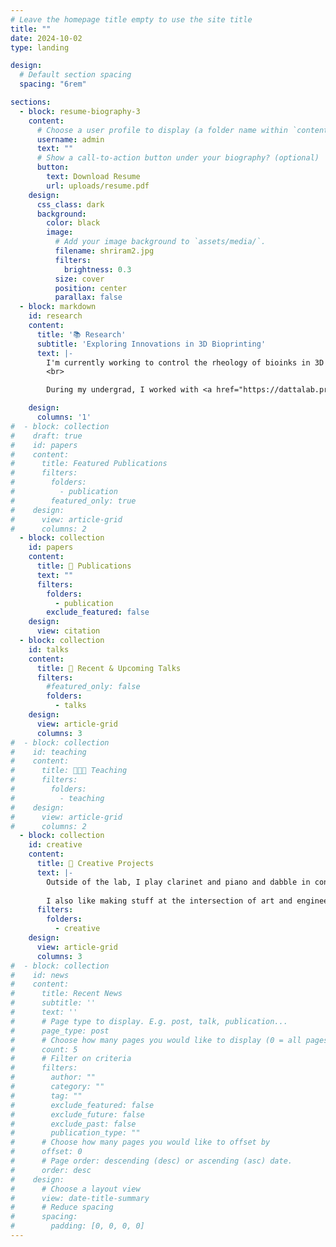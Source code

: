 ```yaml
---
# Leave the homepage title empty to use the site title
title: ""
date: 2024-10-02
type: landing

design:
  # Default section spacing
  spacing: "6rem"

sections:
  - block: resume-biography-3
    content:
      # Choose a user profile to display (a folder name within `content/authors/`)
      username: admin
      text: ""
      # Show a call-to-action button under your biography? (optional)
      button:
        text: Download Resume
        url: uploads/resume.pdf
    design:
      css_class: dark
      background:
        color: black
        image:
          # Add your image background to `assets/media/`.
          filename: shriram2.jpg
          filters:
            brightness: 0.3
          size: cover
          position: center
          parallax: false
  - block: markdown
    id: research
    content:
      title: '📚 Research'
      subtitle: 'Exploring Innovations in 3D Bioprinting'
      text: |-
        I'm currently working to control the rheology of bioinks in 3D bioprinting, to optimize biomanufactured tissues and organs made up of precisely patterned cells. I've designed a magnetic stress rheometer (MSR) to measure the rheology of biomaterials like bioinks and abscess fluids. My research is supported by the <a href="https://www.nsfgrfp.com/">NSF Graduate Research Fellowship</a>!
        <br>

        During my undergrad, I worked with <a href="https://dattalab.princeton.edu/">Professor Sujit Datta</a> at Princeton University to understand the flow of polymer solutions in porous media, useful in cleaning up groundwater in aquifers. I was featured in news articles about <a href="https://acee.princeton.edu/acee-news/people-spotlight-audrey-shih/">my junior year research</a>, and <a href="https://www.princeton.edu/news/2020/06/08/senior-thesis-project-probes-intricacies-groundwater-cleanup">my senior thesis</a>!

    design:
      columns: '1'
#  - block: collection
#    draft: true
#    id: papers
#    content:
#      title: Featured Publications
#      filters:
#        folders:
#          - publication
#        featured_only: true
#    design:
#      view: article-grid
#      columns: 2
  - block: collection
    id: papers
    content:
      title: 📖 Publications
      text: ""
      filters:
        folders:
          - publication
        exclude_featured: false
    design:
      view: citation
  - block: collection
    id: talks
    content:
      title: 💬 Recent & Upcoming Talks
      filters:
        #featured_only: false
        folders:
          - talks
    design:
      view: article-grid
      columns: 3
#  - block: collection
#    id: teaching
#    content:
#      title: 👩🏻‍🏫 Teaching
#      filters:
#        folders:
#          - teaching
#    design:
#      view: article-grid
#      columns: 2
  - block: collection
    id: creative
    content:
      title: 🎵 Creative Projects
      text: |-
        Outside of the lab, I play clarinet and piano and dabble in conducting, composing, and arranging. I love experimenting new instruments, techniques, and styles of music!
        
        I also like making stuff at the intersection of art and engineering. See some of my music and art projects below.
      filters:
        folders:
          - creative
    design:
      view: article-grid
      columns: 3
#  - block: collection
#    id: news
#    content:
#      title: Recent News
#      subtitle: ''
#      text: ''
#      # Page type to display. E.g. post, talk, publication...
#      page_type: post
#      # Choose how many pages you would like to display (0 = all pages)
#      count: 5
#      # Filter on criteria
#      filters:
#        author: ""
#        category: ""
#        tag: ""
#        exclude_featured: false
#        exclude_future: false
#        exclude_past: false
#        publication_type: ""
#      # Choose how many pages you would like to offset by
#      offset: 0
#      # Page order: descending (desc) or ascending (asc) date.
#      order: desc
#    design:
#      # Choose a layout view
#      view: date-title-summary
#      # Reduce spacing
#      spacing:
#        padding: [0, 0, 0, 0]
---
```

